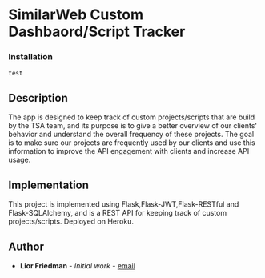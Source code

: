 # SimilarWeb Custom Dashbaord/Script Tracker

### Installation
```
test
```

## Description
The app is designed to keep track of custom projects/scripts that are build by the TSA team, and its purpose is to give a better overview of our clients' behavior and understand the overall frequency of these projects.
The goal is to make sure our projects are frequently used by our clients and use this information to improve the API engagement with clients and increase API usage.

## Implementation
This project is implemented using Flask,Flask-JWT,Flask-RESTful and Flask-SQLAlchemy, and is a REST API for keeping track of custom projects/scripts. Deployed on Heroku.

## Author
* **Lior Friedman** - *Initial work* - [email](lior.friedman@similarweb.com)

